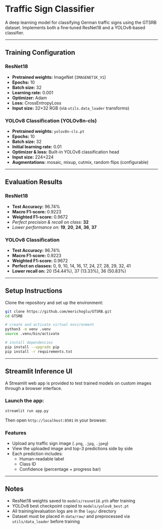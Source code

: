 # Traffic Sign Classifier

A deep learning model for classifying German traffic signs using the GTSRB dataset. Implements both a fine‑tuned ResNet18 and a YOLOv8‑based classifier.

---

## Training Configuration

### ResNet18

- **Pretrained weights:** ImageNet (`IMAGENET1K_V1`)
- **Epochs:** 10
- **Batch size:** 32
- **Learning rate:** 0.001
- **Optimizer:** Adam
- **Loss:** CrossEntropyLoss
- **Input size:** 32×32 RGB (via `utils.data_loader` transforms)

### YOLOv8 Classification (YOLOv8n‑cls)

- **Pretrained weights:** `yolov8n-cls.pt`
- **Epochs:** 10
- **Batch size:** 32
- **Initial learning rate:** 0.01
- **Optimizer & loss:** Built-in YOLOv8 classification head
- **Input size:** 224×224
- **Augmentations:** mosaic, mixup, cutmix, random flips (configurable)

---

## Evaluation Results

### ResNet18

- **Test Accuracy:** 96.74%
- **Macro F1-score:** 0.9223
- **Weighted F1-score:** 0.9672
- _Perfect precision & recall on class:_ **32**
- _Lower performance on:_ **19**, **20**, **24**, **36**, **37**

### YOLOv8 Classification

- **Test Accuracy:** 96.74%
- **Macro F1-score:** 0.9223
- **Weighted F1-score:** 0.9672
- **Perfect on classes:** 0, 9, 10, 14, 16, 17, 24, 27, 28, 29, 32, 41
- **Lower recall on:** 20 (54.44%), 37 (13.33%), 36 (50.83%)

---

## Setup Instructions

Clone the repository and set up the environment:

```bash
git clone https://github.com/merichoglu/GTSRB.git
cd GTSRB

# create and activate virtual environment
python3 -m venv .venv
source .venv/bin/activate

# install dependencies
pip install --upgrade pip
pip install -r requirements.txt
```

---

## Streamlit Inference UI

A Streamlit web app is provided to test trained models on custom images through a browser interface.

### Launch the app:

```bash
streamlit run app.py
```

Then open `http://localhost:8501` in your browser.

### Features

- Upload any traffic sign image (`.png`, `.jpg`, `.jpeg`)
- View the uploaded image and top-3 predictions side by side
- Each prediction includes:
  - Human-readable label
  - Class ID
  - Confidence (percentage + progress bar)

---

## Notes

- ResNet18 weights saved to `models/resnet18.pth` after training
- YOLOv8 best checkpoint copied to `models/yolov8_best.pt`
- All training/evaluation logs are in the `logs/` directory
- Dataset must be placed in `data/raw/` and preprocessed via `utils/data_loader` before training
